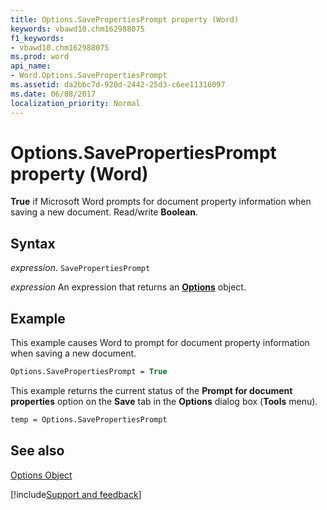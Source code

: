 ```yaml
---
title: Options.SavePropertiesPrompt property (Word)
keywords: vbawd10.chm162988075
f1_keywords:
- vbawd10.chm162988075
ms.prod: word
api_name:
- Word.Options.SavePropertiesPrompt
ms.assetid: da2bbc7d-920d-2442-25d3-c6ee11316097
ms.date: 06/08/2017
localization_priority: Normal
---
```



# Options.SavePropertiesPrompt property (Word)

 **True** if Microsoft Word prompts for document property information when saving a new document. Read/write **Boolean**.


## Syntax

_expression_. `SavePropertiesPrompt`

 _expression_ An expression that returns an **[Options](Word.Options.md)** object.


## Example

This example causes Word to prompt for document property information when saving a new document.


```vb
Options.SavePropertiesPrompt = True
```

This example returns the current status of the  **Prompt for document properties** option on the **Save** tab in the **Options** dialog box (**Tools** menu).




```vb
temp = Options.SavePropertiesPrompt
```


## See also


[Options Object](Word.Options.md)

[!include[Support and feedback](~/includes/feedback-boilerplate.md)]